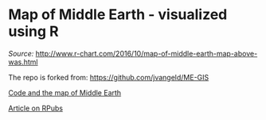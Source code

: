 # Map of Middle Earth - visualized using R

*Source:* http://www.r-chart.com/2016/10/map-of-middle-earth-map-above-was.html 

The repo is forked from: https://github.com/jvangeld/ME-GIS

[Code and the map of Middle Earth](code/middleEarth.nb.html)

[Article on RPubs](http://rpubs.com/bargava/map_of_middle_earth)


